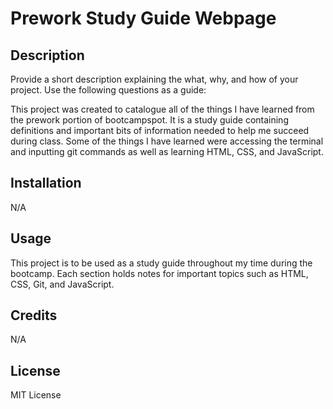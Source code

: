 # Prework Study Guide Webpage

## Description

Provide a short description explaining the what, why, and how of your project. Use the following questions as a guide:

This project was created to catalogue all of the things I have learned from the prework portion of bootcampspot. It is a study guide containing definitions and important bits of information needed to help me succeed during class. Some of the things I have learned were accessing the terminal and inputting git commands as well as learning HTML, CSS, and JavaScript.

## Installation

N/A

## Usage

This project is to be used as a study guide throughout my time during the bootcamp. Each section holds notes for important topics such as HTML, CSS, Git, and JavaScript.

## Credits

N/A

## License

MIT License